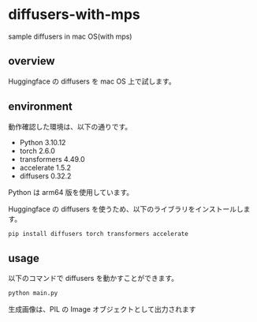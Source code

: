 # diffusers-with-mps

sample diffusers in mac OS(with mps)

## overview

Huggingface の diffusers を mac OS 上で試します。

## environment

動作確認した環境は、以下の通りです。

- Python 3.10.12
- torch 2.6.0
- transformers 4.49.0
- accelerate 1.5.2
- diffusers 0.32.2

Python は arm64 版を使用しています。

Huggingface の diffusers を使うため、以下のライブラリをインストールします。

```bash
pip install diffusers torch transformers accelerate
```

## usage

以下のコマンドで diffusers を動かすことができます。

```bash
python main.py
```

生成画像は、PIL の Image オブジェクトとして出力されます
